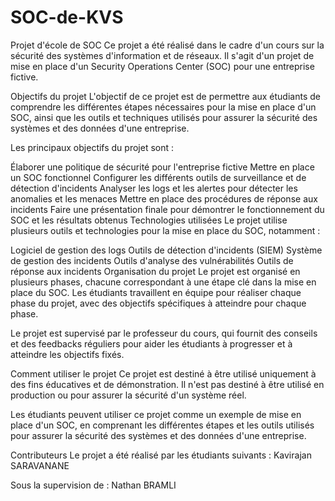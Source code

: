 # SOC-de-KVS
Projet d'école de SOC
Ce projet a été réalisé dans le cadre d'un cours sur la sécurité des systèmes d'information et de réseaux. Il s'agit d'un projet de mise en place d'un Security Operations Center (SOC) pour une entreprise fictive.

Objectifs du projet
L'objectif de ce projet est de permettre aux étudiants de comprendre les différentes étapes nécessaires pour la mise en place d'un SOC, ainsi que les outils et techniques utilisés pour assurer la sécurité des systèmes et des données d'une entreprise.

Les principaux objectifs du projet sont :

Élaborer une politique de sécurité pour l'entreprise fictive
Mettre en place un SOC fonctionnel
Configurer les différents outils de surveillance et de détection d'incidents
Analyser les logs et les alertes pour détecter les anomalies et les menaces
Mettre en place des procédures de réponse aux incidents
Faire une présentation finale pour démontrer le fonctionnement du SOC et les résultats obtenus
Technologies utilisées
Le projet utilise plusieurs outils et technologies pour la mise en place du SOC, notamment :

Logiciel de gestion des logs
Outils de détection d'incidents (SIEM)
Système de gestion des incidents
Outils d'analyse des vulnérabilités
Outils de réponse aux incidents
Organisation du projet
Le projet est organisé en plusieurs phases, chacune correspondant à une étape clé dans la mise en place du SOC. Les étudiants travaillent en équipe pour réaliser chaque phase du projet, avec des objectifs spécifiques à atteindre pour chaque phase.

Le projet est supervisé par le professeur du cours, qui fournit des conseils et des feedbacks réguliers pour aider les étudiants à progresser et à atteindre les objectifs fixés.

Comment utiliser le projet
Ce projet est destiné à être utilisé uniquement à des fins éducatives et de démonstration. Il n'est pas destiné à être utilisé en production ou pour assurer la sécurité d'un système réel.

Les étudiants peuvent utiliser ce projet comme un exemple de mise en place d'un SOC, en comprenant les différentes étapes et les outils utilisés pour assurer la sécurité des systèmes et des données d'une entreprise.

Contributeurs
Le projet a été réalisé par les étudiants suivants :
Kavirajan SARAVANANE

Sous la supervision de :
Nathan BRAMLI
